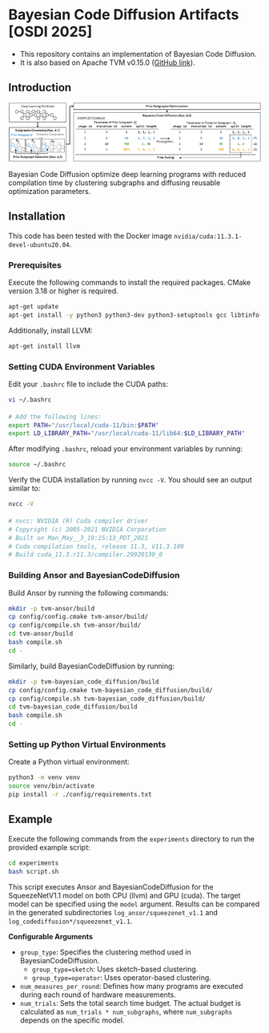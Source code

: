# Bayesian Code Diffusion Artifacts [OSDI 2025]


- This repository contains an implementation of Bayesian Code Diffusion.
- It is also based on Apache TVM v0.15.0 ([GitHub link](https://github.com/apache/tvm)).

## Introduction

![Overview of the BayesianCodeDiffusion](./src/overview.jpg)

Bayesian Code Diffusion optimize deep learning programs with reduced compilation time by clustering subgraphs and diffusing reusable optimization parameters.


## Installation

This code has been tested with the Docker image `nvidia/cuda:11.3.1-devel-ubuntu20.04`.

### Prerequisites

Execute the following commands to install the required packages. CMake version 3.18 or higher is required.

```bash
apt-get update
apt-get install -y python3 python3-dev python3-setuptools gcc libtinfo-dev zlib1g-dev build-essential libedit-dev libxml2-dev cmake ninja-build
```

Additionally, install LLVM:
```bash
apt-get install llvm
```

### Setting CUDA Environment Variables

Edit your `.bashrc` file to include the CUDA paths:
```bash
vi ~/.bashrc

# Add the following lines:
export PATH="/usr/local/cuda-11/bin:$PATH"
export LD_LIBRARY_PATH="/usr/local/cuda-11/lib64:$LD_LIBRARY_PATH"
```

After modifying `.bashrc`, reload your environment variables by running:
```bash
source ~/.bashrc
```

Verify the CUDA installation by running `nvcc -V`. You should see an output similar to:

```bash
nvcc -V

# nvcc: NVIDIA (R) Cuda compiler driver
# Copyright (c) 2005-2021 NVIDIA Corporation
# Built on Mon_May__3_19:15:13_PDT_2021
# Cuda compilation tools, release 11.3, V11.3.109
# Build cuda_11.3.r11.3/compiler.29920130_0
```

### Building Ansor and BayesianCodeDiffusion

Build Ansor by running the following commands:

```bash
mkdir -p tvm-ansor/build
cp config/config.cmake tvm-ansor/build/
cp config/compile.sh tvm-ansor/build/
cd tvm-ansor/build
bash compile.sh
cd -
```

Similarly, build BayesianCodeDiffusion by running:

```bash
mkdir -p tvm-bayesian_code_diffusion/build
cp config/config.cmake tvm-bayesian_code_diffusion/build/
cp config/compile.sh tvm-bayesian_code_diffusion/build/
cd tvm-bayesian_code_diffusion/build
bash compile.sh
cd -
```

### Setting up Python Virtual Environments

Create a Python virtual environment:

```bash
python3 -m venv venv
source venv/bin/activate
pip install -r ./config/requirements.txt
```

## Example

Execute the following commands from the `experiments` directory to run the provided example script:

```bash
cd experiments
bash script.sh
```

This script executes Ansor and BayesianCodeDiffusion for the SqueezeNetV1.1 model on both CPU (llvm) and GPU (cuda).
The target model can be specified using the `model` argument.
Results can be compared in the generated subdirectories `log_ansor/squeezenet_v1.1` and `log_codediffusion*/squeezenet_v1.1`. 

**Configurable Arguments**

- `group_type`: Specifies the clustering method used in BayesianCodeDiffusion.
    - `group_type=sketch`: Uses sketch-based clustering.
    - `group_type=operator`: Uses operator-based clustering.
- `num_measures_per_round`: Defines how many programs are executed during each round of hardware measurements.
- `num_trials`: Sets the total search time budget. The actual budget is calculated as `num_trials * num_subgraphs`, where `num_subgraphs` depends on the specific model.